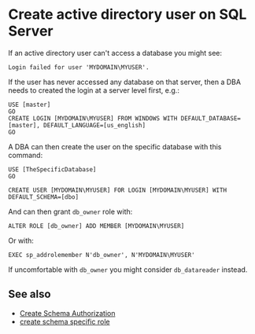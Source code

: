 ﻿# Create active directory user on SQL Server

If an active directory user can't access a database you might see:

	Login failed for user 'MYDOMAIN\MYUSER'.

If the user has never accessed any database on that server, then a DBA needs to created the login at a server level first, e.g.:

	USE [master]
	GO
	CREATE LOGIN [MYDOMAIN\MYUSER] FROM WINDOWS WITH DEFAULT_DATABASE=[master], DEFAULT_LANGUAGE=[us_english]
	GO

A DBA can then create the user on the specific database with this command:

	USE [TheSpecificDatabase]
	GO

	CREATE USER [MYDOMAIN\MYUSER] FOR LOGIN [MYDOMAIN\MYUSER] WITH DEFAULT_SCHEMA=[dbo]

And can then grant `db_owner` role with:

	ALTER ROLE [db_owner] ADD MEMBER [MYDOMAIN\MYUSER]

Or with:

	EXEC sp_addrolemember N'db_owner', N'MYDOMAIN\MYUSER'

If uncomfortable with `db_owner` you might consider `db_datareader` instead.

## See also

- [Create Schema Authorization](../sql_server/Create_Schema_Authorization.md)
- [create schema specific role](../sql_server/create_schema_specific_role.md)